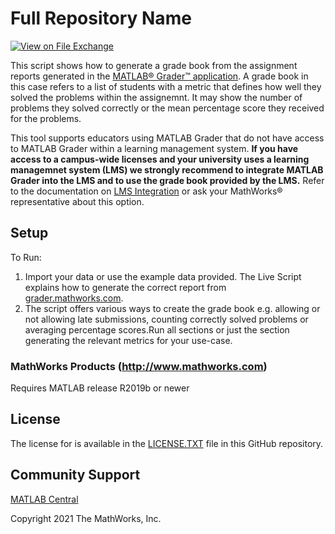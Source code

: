 # Full Repository Name 
<!-- This is the "Title of the contribution" that was approved during the Community Contribution Review Process --> 

[![View <File Exchange Title> on File Exchange](https://www.mathworks.com/matlabcentral/images/matlab-file-exchange.svg)](https://www.mathworks.com/matlabcentral/fileexchange/####-file-exchange-title)  
<!-- Add this icon to the README if this repo also appears on File Exchange via the "Connect to GitHub" feature --> 

This script shows how to generate a grade book from the assignment reports generated in the [MATLAB® Grader™ application](https://www.mathworks.com/products/matlab-grader.html). A grade book in this case refers to a list of students with a metric that defines how well they solved the problems within the assignemnt. It may show the number of problems they solved correctly or the mean percentage score they received for the problems.

This tool supports educators using MATLAB Grader that do not have access to MATLAB Grader within a learning management system. **If you have access to a campus-wide licenses and your university uses a learning managemnet system (LMS) we strongly recommend to integrate MATLAB Grader into the LMS and to use the grade book provided by the LMS.** Refer to the documentation on [LMS Integration](https://de.mathworks.com/help/matlabgrader/lms-integration.html) or ask your MathWorks® representative about this option.


## Setup 
To Run:
1. Import your data or use the example data provided. The Live Script explains how to generate the correct report from [grader.mathworks.com](grader.mathworks.com).
2. The script offers various ways to create the grade book e.g. allowing or not allowing late submissions, counting correctly solved problems or averaging percentage scores.Run all sections or just the section generating the relevant metrics for your use-case.


### MathWorks Products (http://www.mathworks.com)

Requires MATLAB release R2019b or newer

## License
The license for <insert repo name> is available in the [LICENSE.TXT](LICENSE.TXT) file in this GitHub repository.

## Community Support
[MATLAB Central](https://www.mathworks.com/matlabcentral)

Copyright 2021 The MathWorks, Inc.

